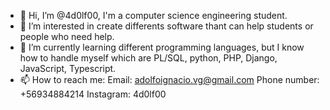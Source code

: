 - 👋 Hi, I’m @4d0lf00, I'm a computer science engineering student.
- 👀 I’m interested in create differents software thant can help 
      students or people who need help.
- 🌱 I’m currently learning different programming languages, but I 
      know how to handle myself which are PL/SQL, python, PHP, 
      Django, JavaScript, Typescript.
- 📫 How to reach me:
      Email: adolfoignacio.vg@gmail.com
      Phone number: +56934884214
      Instagram: 4d0lf00

<!---
4d0lf00/4d0lf00 is a ✨ special ✨ repository because its `README.md` (this file) appears on your GitHub profile.
You can click the Preview link to take a look at your changes.
--->
